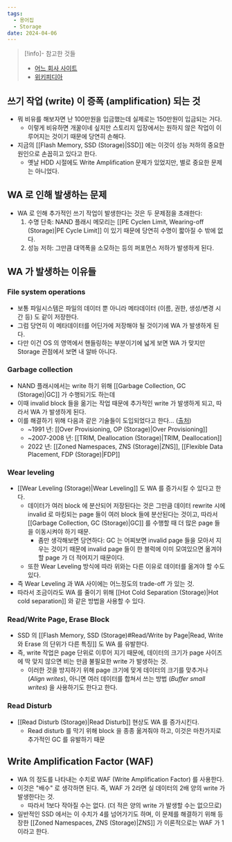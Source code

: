 ```yaml
---
tags:
  - 용어집
  - Storage
date: 2024-04-06
---
```

> [!info]- 참고한 것들
> - [어느 회사 사이트](https://www.tuxera.com/blog/what-is-write-amplification-why-is-it-bad-what-causes-it/)
> - [위키피디아](https://en.wikipedia.org/wiki/Write_amplification)

## 쓰기 작업 (write) 이 증폭 (amplification) 되는 것

- 뭐 비유를 해보자면 난 100만원을 입금했는데 실제로는 150만원이 입금되는 거다.
	- 이렇게 비유하면 개꿀이네 싶지만 스토리지 입장에서는 원하지 않은 작업이 이루어지는 것이기 때문에 당연히 손해다.
- 지금의 [[Flash Memory, SSD (Storage)|SSD]] 에는 이것이 성능 저하의 중요한 원인으로 손꼽히고 있다고 한다.
	- 옛날 HDD 시절에도 Write Amplification 문제가 있었지만, 별로 중요한 문제는 아니었다.

## WA 로 인해 발생하는 문제

- WA 로 인해 추가적인 쓰기 작업이 발생한다는 것은 두 문제점을 초래한다:
	1. 수명 단축: NAND 플래시 메모리는 [[PE Cyclen Limit, Wearing-off (Storage)|PE Cycle Limit]] 이 있기 때문에 당연히 수명이 짧아질 수 밖에 없다.
	2. 성능 저하: 그만큼 대역폭을 소모하는 등의 퍼포먼스 저하가 발생하게 된다.

## WA 가 발생하는 이유들

### File system operations

- 보통 파일시스템은 파일의 데이터 뿐 아니라 메타데이터 (이름, 권한, 생성/변경 시간 등) 도 같이 저장한다.
- 그럼 당연히 이 메타데이터를 어딘가에 저장해야 될 것이기에 WA 가 발생하게 된다.
- 다만 이건 OS 의 영역에서 핸들링하는 부분이기에 넓게 보면 WA 가 맞지만 Storage 관점에서 보면 내 알바 아니다.

### Garbage collection

- NAND 플래시에서는 write 하기 위해 [[Garbage Collection, GC (Storage)|GC]] 가 수행되기도 하는데
- 이때 invalid block 들을 옮기는 작업 때문에 추가적인 write 가 발생하게 되고, 따라서 WA 가 발생하게 된다.
- 이를 해결하기 위해 다음과 같은 기술들이 도입되었다고 한다... ([출처](https://nvmexpress.org/wp-content/uploads/Hyperscale-Innovation-Flexible-Data-Placement-Mode-FDP.pdf))
	- ~1991 년: [[Over Provisioning, OP (Storage)|Over Provisioning]]
	- ~2007-2008 년: [[TRIM, Deallocation (Storage)|TRIM, Deallocation]]
	- 2022 년: [[Zoned Namespaces, ZNS (Storage)|ZNS]], [[Flexible Data Placement, FDP (Storage)|FDP]]

### Wear leveling

- [[Wear Leveling (Storage)|Wear Leveling]] 도 WA 를 증가시킬 수 있다고 한다.
	- 데이터가 여러 block 에 분산되어 저장된다는 것은 그만큼 데이터 rewrite 시에 invalid 로 마킹되는 page 들이 여러 block 들에 분산된다는 것이고, 따라서 [[Garbage Collection, GC (Storage)|GC]] 를 수행할 때 더 많은 page 들을 이동시켜야 하기 때문.
		- 좀만 생각해보면 당연하다: GC 는 어찌보면 invalid page 들을 모아서 지우는 것이기 때문에 invalid page 들이 한 블럭에 이미 모여있으면 옮겨야 할 page 가 더 적어지기 때문이다.
	- 또한 Wear Leveling 방식에 따라 위와는 다른 이유로 데이터를 옮겨야 할 수도 있다.
- 즉 Wear Leveling 과 WA 사이에는 어느정도의 trade-off 가 있는 것.
- 따라서 조금이라도 WA 를 줄이기 위해 [[Hot Cold Separation (Storage)|Hot cold separation]] 와 같은 방법을 사용할 수 있다.

### Read/Write Page, Erase Block

- SSD 의 [[Flash Memory, SSD (Storage)#Read/Write by Page|Read, Write 와 Erase 의 단위가 다른 특징]] 도 WA 를 유발한다.
- 즉, write 작업은 page 단위로 이루어 지기 때문에, 데이터의 크기가 page 사이즈에 딱 맞지 않으면 비는 만큼 불필요한 write 가 발생하는 것.
	- 이러한 것을 방지하기 위해 page 크기에 맞게 데이터의 크기를 맞추거나 (*Align writes*), 아니면 여러 데이터를 합쳐서 쓰는 방법 (*Buffer small writes*) 을 사용하기도 한다고 한다.

### Read Disturb

- [[Read Disturb (Storage)|Read Disturb]] 현상도 WA 를 증가시킨다.
	- Read disturb 를 막기 위해 block 을 종종 옮겨줘야 하고, 이것은 마찬가지로 추가적인 GC 를 유발하기 때문

## Write Amplification Factor (WAF)

- WA 의 정도를 나타내는 수치로 WAF (Write Amplification Factor) 를 사용한다.
- 이것은 "배수" 로 생각하면 된다. 즉, WAF 가 2라면 실 데이터의 2배 양의 write 가 발생한다는 것.
	- 따라서 1보다 작아질 수는 없다. (더 적은 양의 write 가 발생할 수는 없으므로)
- 일반적인 SSD 에서는 이 수치가 4를 넘어가기도 하며, 이 문제를 해결하기 위해 등장한 [[Zoned Namespaces, ZNS (Storage)|ZNS]] 가 이론적으로는 WAF 가 1이라고 한다.
